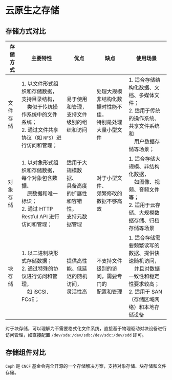 # 云原生之存储

## 存储方式对比

| 存储方式 | 主要特性                                                                                                                                       | 优点                                                                   | 缺点                                                           | 使用场景                                                                                                                                         |
| -------- | ---------------------------------------------------------------------------------------------------------------------------------------------- | ---------------------------------------------------------------------- | -------------------------------------------------------------- | ------------------------------------------------------------------------------------------------------------------------------------------------ |
| 文件存储 | 1. 以文件形式组织和存储数据，支持目录结构，<br />    类似于传统操作系统中的文件系统；<br />2. 通过文件共享协议（如 `NFS`）进行访问和管理； | 易于使用和管理，<br />支持文件级别的组织和访问                         | 处理大规模非结构化数据时性能不佳，<br />特别是处理大量小型文件 | 1. 适合存储结构化数据、文档、多媒体文件；<br />2. 适用于传统的操作系统、共享文件系统和<br />    用户数据存储等场景；                           |
| 对象存储 | 1. 以对象形式组织和存储数据，每个对象包含数据、<br />    原数据和唯一标识；<br />2. 通过 HTTP Restful API 进行访问和管理；                   | 适用于大规模数据、<br />具备高度的扩展性和容错性，<br />支持元数据管理 | 对于小型文件、<br />频繁修改的数据不够高效                     | 1. 适合存储大规模、非结构化数据，<br />    如图像、视频、音频文件等；<br />2. 适用于云存储、大规模数据存储、归档存储等场景                    |
| 块存储   | 1. 以二进制块形式存储数据；<br />2. 通过特殊的协议进行访问和管理，<br />    如 iSCSI、FCoE；                                                 | 提供高性能、低延迟的随机访问，<br />灵活性高                           | 不支持文件级别的访问，需要专门的<br />配置和管理               | 1. 适合存储需要频繁读写的数据、提供快速随机访问，<br />    并且对数据一致性和稳定性要求较高；<br />2. 适用于 SAN（存储区域网络）和本地存储设备 |


对于块存储，可以理解为不需要格式化文件系统，直接基于物理驱动对块设备进行访问管理，如直接配置 `/dev/sda:/dev/sdb:/dev/sdc:/dev/sdd` 即可。

## 存储组件对比

`Ceph` 是 `CNCF` 基金会完全开源的一个存储解决方案，支持对象存储、块存储和文件存储。
